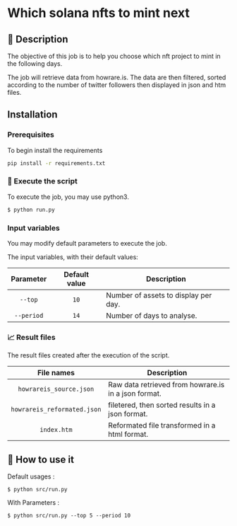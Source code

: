 # Which solana nfts to mint next 


## 🎯 Description 

The objective of this job is to help you choose which nft project to mint in the following days. 

The job will retrieve data from howrare.is. The data are then filtered, sorted according to the number of twitter followers then displayed in json and htm files.

## Installation

### Prerequisites

To begin install the requirements

```bash
pip install -r requirements.txt
```

### 🚀 Execute the script

To execute the job, you may use python3. 

```bash
$ python run.py 
```

### Input variables

You may modify default parameters to execute the job. 

The input variables, with their default values:

|     **Parameter**     |      **Default value**      | **Description**                                                                                                                                                               |
|:---------------------:|:---------------------------:|-------------------------------------------------------------------------------------------------------------------------------------------------------------------------------|
| `--top`           | `10`            | Number of assets to display per day. |
| `--period`           | `14`            | Number of days to analyse. |

### 📈 Result files

The result files created after the execution of the script. 

|      **File names**      | **Description**                                                                                                                                                               |
|:---------------------------:|-------------------------------------------------------------------------------------------------------------------------------------------------------------------------------|
| `howrareis_source.json`            | Raw data retrieved from howrare.is in a json format. |
| `howrareis_reformated.json`            | filetered, then sorted results in a json format.  |
| `index.htm`            | Reformated file transformed in a html format. |

## 🤯 How to use it

Default usages :

```
$ python src/run.py 
```

With Parameters :
```
$ python src/run.py --top 5 --period 10
```